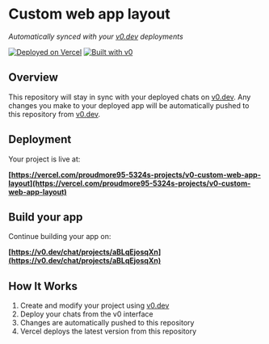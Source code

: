 # Custom web app layout

*Automatically synced with your [v0.dev](https://v0.dev) deployments*

[![Deployed on Vercel](https://img.shields.io/badge/Deployed%20on-Vercel-black?style=for-the-badge&logo=vercel)](https://vercel.com/proudmore95-5324s-projects/v0-custom-web-app-layout)
[![Built with v0](https://img.shields.io/badge/Built%20with-v0.dev-black?style=for-the-badge)](https://v0.dev/chat/projects/aBLqEjosqXn)

## Overview

This repository will stay in sync with your deployed chats on [v0.dev](https://v0.dev).
Any changes you make to your deployed app will be automatically pushed to this repository from [v0.dev](https://v0.dev).

## Deployment

Your project is live at:

**[https://vercel.com/proudmore95-5324s-projects/v0-custom-web-app-layout](https://vercel.com/proudmore95-5324s-projects/v0-custom-web-app-layout)**

## Build your app

Continue building your app on:

**[https://v0.dev/chat/projects/aBLqEjosqXn](https://v0.dev/chat/projects/aBLqEjosqXn)**

## How It Works

1. Create and modify your project using [v0.dev](https://v0.dev)
2. Deploy your chats from the v0 interface
3. Changes are automatically pushed to this repository
4. Vercel deploys the latest version from this repository